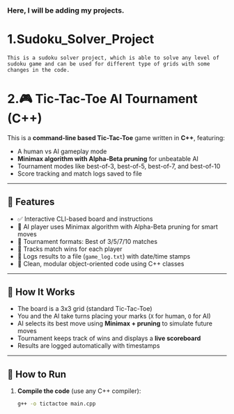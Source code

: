 ### Here, I will be adding my projects.
# 1.Sudoku_Solver_Project
```
This is a sudoku solver project, which is able to solve any level of sudoku game and can be used for different type of grids with some changes in the code.
```

# 2.🎮 Tic-Tac-Toe AI Tournament (C++)

This is a **command-line based Tic-Tac-Toe** game written in **C++**, featuring:
- A human vs AI gameplay mode
- **Minimax algorithm with Alpha-Beta pruning** for unbeatable AI
- Tournament modes like best-of-3, best-of-5, best-of-7, and best-of-10
- Score tracking and match logs saved to file

---

## 📌 Features

- ✅ Interactive CLI-based board and instructions  
- 🤖 AI player uses Minimax algorithm with Alpha-Beta pruning for smart moves  
- 🔁 Tournament formats: Best of 3/5/7/10 matches  
- 🧠 Tracks match wins for each player  
- 📜 Logs results to a file (`game_log.txt`) with date/time stamps  
- 💾 Clean, modular object-oriented code using C++ classes

---

## 🧠 How It Works

- The board is a 3x3 grid (standard Tic-Tac-Toe)
- You and the AI take turns placing your marks (`X` for human, `O` for AI)
- AI selects its best move using **Minimax + pruning** to simulate future moves
- Tournament keeps track of wins and displays a **live scoreboard**
- Results are logged automatically with timestamps

---

## 🔧 How to Run

1. **Compile the code** (use any C++ compiler):

   ```bash
   g++ -o tictactoe main.cpp
